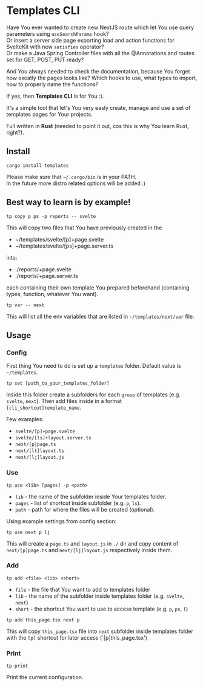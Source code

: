 # Templates CLI

Have You ever wanted to create new NextJS route which let You use query parameters using `useSearchParams` hook?  
Or insert a server side page exporting load and action functions for SvelteKit with new `satisfies` operator?  
Or make a Java Spring Controller files with all the @Annotations and routes set for GET, POST, PUT ready?

And You always needed to check the documentation, because You forget how excatly the pages looks like? Which hooks to use, what types to import, how to properly name the functions?

If yes, then <B>Templates CLI</b> is for You :).

It's a simple tool that let's You very easly create, manage and use a set of templates pages for Your projects.

Full written in <b>Rust</b> (needed to point it out, cos this is why You learn Rust, right?).

## Install

```
cargo install templates
```

Please make sure that `~/.cargo/bin` is in your PATH.  
In the future more distro related options will be added :)

## Best way to learn is by example!

```
tp copy p ps -p reports -- svelte
```

This will copy two files that You have previously created in the

- ~/templates/svelte/[p]+page.svelte
- ~/templates/svelte/[ps]+page.server.ts

into:

- ./reports/+page.svelte
- ./reports/+page.server.ts

each containing their own template You prepared beforehand (containing types, function, whatever You want).

```
tp var -- next
```

This will list all the env variables that are listed in `~/templates/next/var` file.

## Usage

### Config

First thing You need to do is set up a `templates` folder. Default value is `~/templates`.

```
tp set [path_to_your_templates_folder]
```

Inside this folder create a subfolders for each `group` of templates (e.g. `svelte`, `next`).
Then add files inside in a format `[cli_shortcut]template_name`.

Few examples:

- `svelte/[p]+page.svelte`
- `svelte/[ls]+layout.server.ts`
- `next/[p]page.ts`
- `next/[lt]layout.ts`
- `next/[lj]layout.js`

### Use

```
tp use <lib> [pages] -p <path>
```

- `lib` - the name of the subfolder inside Your templates folder.
- `pages` - list of shortcut inside subfolder (e.g. `p`, `ls`).
- `path` - path for where the files will be created (optional).

Using example settings from config section:

```
tp use next p lj
```

This will create a `page.ts` and `layout.js` in `./` dir and copy content of `next/[p]page.ts` and `next/[lj]layout.js` respectively inside them.

### Add

```
tp add <file> <lib> <short>
```

- `file` - the file that You want to add to templates folder
- `lib` - the name of the subfolder inside templates folder (e.g. `svelte`, `next`)
- `short` - the shortcut You want to use to access template (e.g. `p`, `ps`, `l`)

```
tp add this_page.tsx next p
```

This will copy `this_page.tsx` file into `next` subfolder inside templates folder with the `[p]` shortcut for later access (`[p]this_page.tsx')

### Print

```
tp print
```

Print the current configuration.
